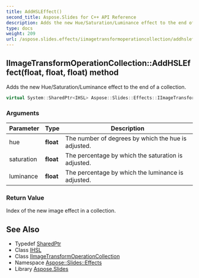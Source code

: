 ```yaml
---
title: AddHSLEffect()
second_title: Aspose.Slides for C++ API Reference
description: Adds the new Hue/Saturation/Luminance effect to the end of a collection.
type: docs
weight: 209
url: /aspose.slides.effects/iimagetransformoperationcollection/addhsleffect/
---
```

## IImageTransformOperationCollection::AddHSLEffect(float, float, float) method


Adds the new Hue/Saturation/Luminance effect to the end of a collection.

```cpp
virtual System::SharedPtr<IHSL> Aspose::Slides::Effects::IImageTransformOperationCollection::AddHSLEffect(float hue, float saturation, float luminance)=0
```


### Arguments

| Parameter | Type | Description |
| --- | --- | --- |
| hue | **float** | The number of degrees by which the hue is adjusted. |
| saturation | **float** | The percentage by which the saturation is adjusted. |
| luminance | **float** | The percentage by which the luminance is adjusted. |

### Return Value

Index of the new image effect in a collection.

## See Also

* Typedef [SharedPtr](../../../system/sharedptr/)
* Class [IHSL](../../ihsl/)
* Class [IImageTransformOperationCollection](../)
* Namespace [Aspose::Slides::Effects](../../)
* Library [Aspose.Slides](../../../)